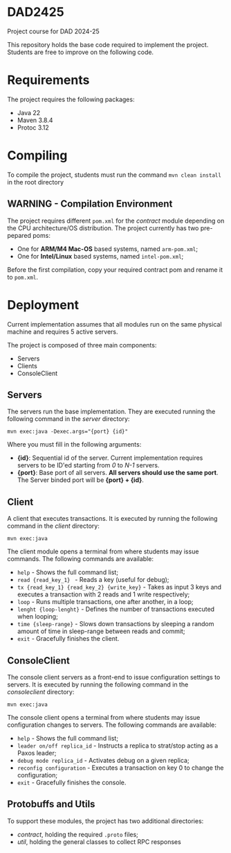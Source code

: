 # DAD2425
Project course for DAD 2024-25

This repository holds the base code required to implement the project. Students are free to improve on the following code.

# Requirements

The project requires the following packages:

- Java 22
- Maven 3.8.4
- Protoc 3.12

# Compiling

To compile the project, students must run the command
`mvn clean install` in the root directory

## **WARNING - Compilation Environment**

The project requires different `pom.xml` for the *contract* module depending on the CPU architecture/OS distribution. 
The project currently has two pre-pepared poms:
- One for **ARM/M4 Mac-OS** based systems, named `arm-pom.xml`;
- One for **Intel/Linux** based systems, named `intel-pom.xml`;

Before the first compilation, copy your required contract pom and rename it to `pom.xml`.

# Deployment

Current implementation assumes that all modules run on the same physical machine and requires 5 active servers. 

The project is composed of three main components:
- Servers
- Clients
- ConsoleClient


## Servers

The servers run the base implementation. They are executed running the following command in the *server* directory:

`mvn exec:java -Dexec.args="{port} {id}"`

Where you must fill in the following arguments:
- **{id}**: Sequential id of the server. Current implementation requires servers to be ID'ed starting from *0* to *N-1* servers.
- **{port}**: Base port of all servers. **All servers should use the same port**. The Server binded port will be  **{port} + {id}**. 

## Client

A client that executes transactions. It is executed by running the following command in the *client* directory:

`mvn exec:java`

The client module opens a terminal from where students may issue commands. The following commands are available:
- `help` - Shows the full command list;
- `read {read_key_1} ` - Reads a key (useful for debug);
- `tx {read_key_1} {read_key_2} {write_key}` - Takes as input 3 keys and executes a transaction with 2 reads and 1 write respectively;
- `loop` - Runs multiple transactions, one after another, in a loop;
- `lenght {loop-lenght}` - Defines the number of transactions executed when looping;
- `time {sleep-range}` - Slows down transactions by sleeping a random amount of time in sleep-range between reads and commit;
- `exit` - Gracefully finishes the client.

## ConsoleClient

The console client servers as a front-end to issue configuration settings to servers. It is executed by running the following command in the *consoleclient* directory:

`mvn exec:java`

The console client opens a terminal from where students may issue configuration changes to servers. The following commands are available:
- `help` - Shows the full command list;
- `leader on/off replica_id` - Instructs a replica to strat/stop acting as a Paxos leader;
- `debug mode replica_id` - Activates debug on a given replica;
- `reconfig configuration` - Executes a transaction on key 0 to change the configuration;
- `exit` - Gracefully finishes the console.

## Protobuffs and Utils

To support these modules, the project has two additional directories:
- *contract*, holding the required `.proto` files;
- *util*, holding the general classes to collect RPC responses

